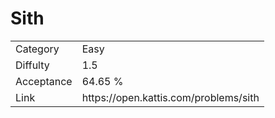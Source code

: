 # Sith

<table>
    <tr>
        <td>Category</td>
        <td>Easy</td>
    </tr>
    <tr>
        <td>Diffulty</td>
        <td>1.5</td>
    </tr>
    <tr>
        <td>Acceptance</td>
        <td>64.65 %</td>
    </tr>
    <tr>
        <td>Link</td>
        <td>https://open.kattis.com/problems/sith</td>
    </tr>
</table>